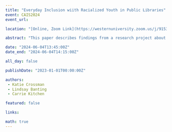 ```yaml
---
title: "Everyday Inclusion wiith Racialized Youth in Public Libraries"
event: CAIS2024
event_url: 

location: "[Online, Zoom Link](https://westernuniversity.zoom.us/j/91531028175)"

abstract: "This paper describes findings from a research project about Racialized youth experiences of belonging and inclusion in public library spaces. It highlights the themes of safety, accessibility, representation, and agency that emerged from interviews, observations, and surveys. We will also describe a co-design process that engaged Racialized youth as well as ongoing initiatives to make public libraries more welcoming to diverse groups of teens."

date: "2024-06-04T13:45:00Z"
date_end: "2024-06-04T14:15:00Z"

all_day: false

publishDate: "2023-01-01T00:00:00Z"

authors:
 - Katie Crossman
 - Lindsay Banting
 - Carrie Kitchen

featured: false

links:

math: true
---
```


